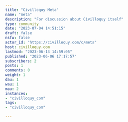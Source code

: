 ```yaml
---
title: "Civilloquy Meta" 
name: "meta"
description: "For discussion about Civilloquy itself"
type: community
date: "2023-07-04 14:51:15"
draft: false
nsfw: false
actor_id: "https://civilloquy.com/c/meta"
host: civilloquy.com
lastmod: "2023-06-13 14:59:05"
published: "2023-06-06 17:17:57"
subscribers: 2
posts: 1
comments: 0
weight: 1
dau: 1
wau: 1
mau: 2
instances:
- "civilloquy_com"
tags: 
- "civilloquy_com"

---
```

